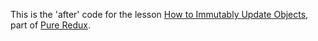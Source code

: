 This is the 'after' code for the lesson [How to Immutably Update Objects](https://daveceddia.podia.com/courses/pure-redux/54080-immutability-in-practice/152889-how-to-immutably-update-objects), part of [Pure Redux](https://daveceddia.com/pure-redux/).
